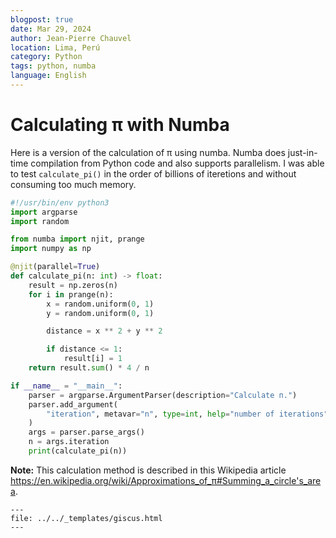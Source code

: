 ```yaml
---
blogpost: true
date: Mar 29, 2024
author: Jean-Pierre Chauvel
location: Lima, Perú
category: Python
tags: python, numba
language: English
---
```

# Calculating π with Numba

Here is a version of the calculation of π using numba. Numba does just-in-time compilation from Python code and also supports parallelism. I was able to test `calculate_pi()` in the order of billions of iteretions and without consuming too much memory.

```python
#!/usr/bin/env python3
import argparse
import random

from numba import njit, prange
import numpy as np

@njit(parallel=True)
def calculate_pi(n: int) -> float:
    result = np.zeros(n)
    for i in prange(n):
        x = random.uniform(0, 1)
        y = random.uniform(0, 1)

        distance = x ** 2 + y ** 2

        if distance <= 1:
            result[i] = 1
    return result.sum() * 4 / n

if __name__ = "__main__":
    parser = argparse.ArgumentParser(description="Calculate п.")
    parser.add_argument(
        "iteration", metavar="n", type=int, help="number of iterations"
    )
    args = parser.parse_args()
    n = args.iteration
    print(calculate_pi(n))
```

**Note:** This calculation method is described in this Wikipedia article https://en.wikipedia.org/wiki/Approximations_of_π#Summing_a_circle's_area.

```{raw} html
---
file: ../../_templates/giscus.html
---
```
